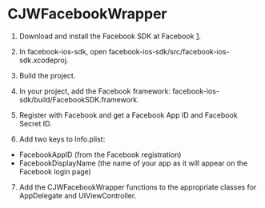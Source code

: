 CJWFacebookWrapper
==================

1. Download and install the Facebook SDK at Facebook [1].

2. In facebook-ios-sdk, open facebook-ios-sdk/src/facebook-ios-sdk.xcodeproj.

3. Build the project.

4. In your project, add the Facebook framework: facebook-ios-sdk/build/FacebookSDK.framework.

5. Register with Facebook and get a Facebook App ID and Facebook Secret ID.

6. Add two keys to Info.plist:
* FacebookAppID (from the Facebook registration)
* FacebookDisplayName (the name of your app as it will appear on the Facebook login page)

7. Add the CJWFacebookWrapper functions to the appropriate classes for AppDelegate and UIViewController.

[1]: http://developer.facebook.com